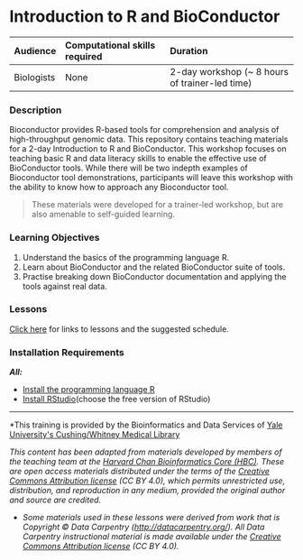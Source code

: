 # Introduction to R and BioConductor

| Audience | Computational skills required | Duration |
:----------|:----------|:----------|
| Biologists | None | 2-day workshop (~ 8 hours of trainer-led time) |

### Description

Bioconductor provides R-based tools for comprehension and analysis of high-throughput genomic data. This repository contains teaching materials for a 2-day Introduction to R and BioConductor. This workshop focuses on teaching basic R and data literacy skills to enable the effective use of BioConductor tools. While there will be two indepth examples of Bioconductor tool demonstrations, participants will leave this workshop with the ability to know how to approach any Bioconductor tool. 

> These materials were developed for a trainer-led workshop, but are also amenable to self-guided learning.

### Learning Objectives

1. Understand the basics of the programming language R.
2. Learn about BioConductor and the related BioConductor suite of tools.
3. Practise breaking down BioConductor documentation and applying the tools against real data.


### Lessons

[Click here](https://sauuyer.github.io/bioconductor-training/schedule/) for links to lessons and the suggested schedule.

### Installation Requirements

***All:***

* [Install the programming language R](http://lib.stat.cmu.edu/R/CRAN/) 
* [Install RStudio](https://rstudio.com/products/rstudio/download/)(choose the free version of RStudio)




***
*This training is provided by the Bioinformatics and Data Services of [Yale University's Cushing/Whitney Medical Library](https://library.medicine.yale.edu/)

*This content has been adapted from materials developed by members of the teaching team at the [Harvard Chan Bioinformatics Core (HBC)](http://bioinformatics.sph.harvard.edu/). These are open access materials distributed under the terms of the [Creative Commons Attribution license](https://creativecommons.org/licenses/by/4.0/) (CC BY 4.0), which permits unrestricted use, distribution, and reproduction in any medium, provided the original author and source are credited.*

* *Some materials used in these lessons were derived from work that is Copyright © Data Carpentry (http://datacarpentry.org/). 
All Data Carpentry instructional material is made available under the [Creative Commons Attribution license](https://creativecommons.org/licenses/by/4.0/) (CC BY 4.0).*
